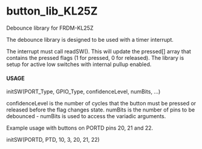 # button_lib_KL25Z
Debounce library for FRDM-KL25Z

The debounce library is designed to be used with a timer interrupt.

The interrupt must call readSW(). This will update the pressed[] array that contains the pressed flags (1 for pressed, 0 for released).
The library is setup for active low switches with internal pullup enabled.

#### USAGE ####
initSW(PORT_Type, GPIO_Type, confidenceLevel, numBits, ...)

confidenceLevel is the number of cycles that the button must be pressed or released before the flag changes state.
numBits is the number of pins to be debounced - numBits is used to access the variadic arguments. 

Example usage with buttons on PORTD pins 20, 21 and 22.

initSW(PORTD, PTD, 10, 3, 20, 21, 22)

